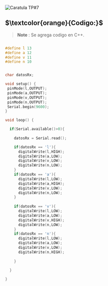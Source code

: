 ![Caratula TP#7](https://github.com/ISPC-TST-ARQUITECTURA-Y-CONECTIVIDAD/tarea7-grupo-7/assets/46485082/2fc6f6d9-2e84-4e05-b94f-ff632dcde5d6)

## $\textcolor{orange}{Codigo:}$


> __Note__ : Se agrega codigo en C++.

```c++

#define l 13
#define a 12
#define v 11
#define n 10


char datosRx;

void setup() {
 pinMode(l,OUTPUT);
 pinMode(a,OUTPUT);
 pinMode(v,OUTPUT);
 pinMode(n,OUTPUT);
 Serial.begin(9600);  
}

void loop() {

  if(Serial.available()>0){
    
    datosRx = Serial.read();

    if(datosRx == 'l'){     
      digitalWrite(l,HIGH); 
      digitalWrite(a,LOW);
      digitalWrite(v,LOW);
      digitalWrite(n,LOW);
    }
    if(datosRx == 'a'){
      digitalWrite(l,LOW);
      digitalWrite(a,HIGH);
      digitalWrite(v,LOW);
      digitalWrite(n,LOW);
    }
    
    if(datosRx == 'v'){
      digitalWrite(l,LOW);
      digitalWrite(a,LOW);
      digitalWrite(v,HIGH);
      digitalWrite(n,LOW);
    }
    if(datosRx == 'n'){
      digitalWrite(l,LOW);
      digitalWrite(a,LOW);
      digitalWrite(v,LOW);
      digitalWrite(n,HIGH);
    
    }

  }
  
}




```
